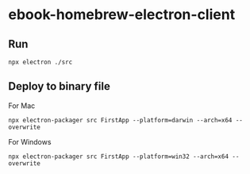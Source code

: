 # ebook-homebrew-electron-client

## Run

```
npx electron ./src
```

## Deploy to binary file

For Mac
```
npx electron-packager src FirstApp --platform=darwin --arch=x64 --overwrite
```

For Windows
```
npx electron-packager src FirstApp --platform=win32 --arch=x64 --overwrite
```
